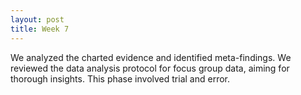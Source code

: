 ```yaml
---
layout: post
title: Week 7
---
```

We analyzed the charted evidence and identified meta-findings. We reviewed the data analysis protocol for focus group data, aiming for thorough insights. This phase involved trial and error.
